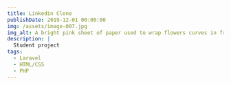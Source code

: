 ```yaml
---
title: Linkedin Clone
publishDate: 2019-12-01 00:00:00
img: /assets/image-007.jpg
img_alt: A bright pink sheet of paper used to wrap flowers curves in front of rich blue background
description: |
  Student project
tags:
  - Laravel
  - HTML/CSS
  - PHP
---
```

